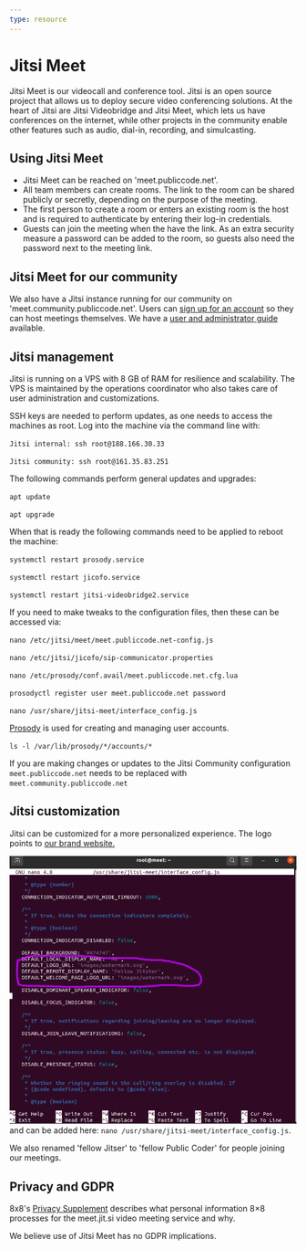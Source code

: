 ```yaml
---
type: resource
---
```


# Jitsi Meet

Jitsi Meet is our videocall and conference tool. Jitsi is an open source project that allows us to deploy secure video conferencing solutions. At the heart of Jitsi are Jitsi Videobridge and Jitsi Meet, which lets us have conferences on the internet, while other projects in the community enable other features such as audio, dial-in, recording, and simulcasting.

## Using Jitsi Meet

* Jitsi Meet can be reached on 'meet.publiccode.net'.
* All team members can create rooms. The link to the room can be shared publicly or secretly, depending on the purpose of the meeting.
* The first person to create a room or enters an existing room is the host and is required to authenticate by entering their log-in credentials.
* Guests can join the meeting when the have the link. As an extra security measure a password can be added to the room, so guests also need the password next to the meeting link.

## Jitsi Meet for our community

We also have a Jitsi instance running for our community on 'meet.community.publiccode.net'. Users can [sign up for an account](https://meet.community.publiccode.net/accountmanager/register/) so they can host meetings themselves. We have a [user and administrator guide](jitsi-guides.md) available.

## Jitsi management

Jitsi is running on a VPS with 8 GB of RAM for resilience and scalability. The VPS is maintained by the operations coordinator who also takes care of user administration and customizations.

SSH keys are needed to perform updates, as one needs to access the machines as root. Log into the machine via the command line with:

`Jitsi internal: ssh root@188.166.30.33`

`Jitsi community: ssh root@161.35.83.251`

The following commands perform general updates and upgrades:

`apt update`

`apt upgrade`

When that is ready the following commands need to be applied to reboot the machine:

`systemctl restart prosody.service`

`systemctl restart jicofo.service`

`systemctl restart jitsi-videobridge2.service`

If you need to make tweaks to the configuration files, then these can be accessed via:

`nano /etc/jitsi/meet/meet.publiccode.net-config.js`

`nano /etc/jitsi/jicofo/sip-communicator.properties`

`nano /etc/prosody/conf.avail/meet.publiccode.net.cfg.lua`

`prosodyctl register user meet.publiccode.net password`

`nano /usr/share/jitsi-meet/interface_config.js`

[Prosody](https://prosody.im/) is used for creating and managing user accounts.

`ls -l /var/lib/prosody/*/accounts/*`

If you are making changes or updates to the Jitsi Community configuration `meet.publiccode.net` needs to be replaced with `meet.community.publiccode.net`

## Jitsi customization

Jitsi can be customized for a more personalized experience. The logo points to [our brand website.](https://brand.publiccode.net/logo/mark-128w128h.png)

![We added our logo to our Jitsi instances](/activities/tool-management/jitsi_logo_location.png) and can be added here:
`nano /usr/share/jitsi-meet/interface_config.js`.

We also renamed 'fellow Jitser' to 'fellow Public Coder' for people joining our meetings.

## Privacy and GDPR

8x8's [Privacy Supplement](https://jitsi.org/meet-jit-si-privacy/) describes what personal information 8×8 processes for the meet.jit.si video meeting service and why.

We believe use of Jitsi Meet has no GDPR implications.

